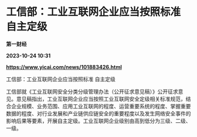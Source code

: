 # 工信部：工业互联网企业应当按照标准 自主定级
**第一财经**

**2023-10-24 10:31**

**https://www.yicai.com/news/101883426.html**

工信部：工业互联网企业应当按照标准 自主定级

工信部就《工业互联网安全分类分级管理办法（公开征求意见稿）》公开征求意见。意见稿指出，工业互联网企业应当按照工业互联网安全定级相关标准规范，结合企业规模、业务范围、应用工业互联网的程度、运营重要系统的程度、掌握重要数据的程度、对行业发展和产业链供应链安全的重要程度以及发生网络安全事件的影响后果等要素，开展自主定级。工业互联网企业级别由高到低分为三级、二级、一级。